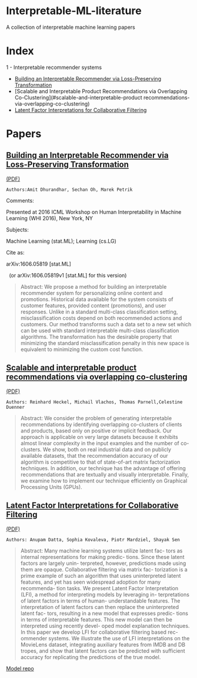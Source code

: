 # Interpretable-ML-literature
A collection of interpretable machine learning papers

# Index

1 - Interpretable recommender systems
 * [Building an Interpretable Recommender via Loss-Preserving Transformation](#building-an-interpretable-recommender-via-loss-preserving-transformation)
 * [Scalable and Interpretable Product Recommendations via Overlapping Co-Clustering](#scalable-and-interpretable-product recommendations-via-overlapping-co-clustering)
 * [Latent Factor Interpretations for Collaborative Filtering](#latent-factor-interpretations-for-collaborative-filtering)

# Papers

## [Building an Interpretable Recommender via Loss-Preserving Transformation](https://arxiv.org/abs/1606.05819)
[(PDF)](https://arxiv.org/pdf/1606.05819)

`Authors:Amit Dhurandhar, Sechan Oh, Marek Petrik`


Comments:

Presented at 2016 ICML Workshop on Human Interpretability in Machine Learning (WHI 2016), New York, NY

Subjects:

Machine Learning (stat.ML); Learning (cs.LG)


Cite as:

arXiv:1606.05819 [stat.ML]

 
(or arXiv:1606.05819v1 [stat.ML] for this version)


> Abstract: We propose a method for building an interpretable recommender system for
personalizing online content and promotions. Historical data available for the
system consists of customer features, provided content (promotions), and user
responses. Unlike in a standard multi-class classification setting,
misclassification costs depend on both recommended actions and customers. Our
method transforms such a data set to a new set which can be used with standard
interpretable multi-class classification algorithms. The transformation has the
desirable property that minimizing the standard misclassification penalty in
this new space is equivalent to minimizing the custom cost function.



## [Scalable and interpretable product recommendations via overlapping co-clustering](https://arxiv.org/pdf/1604.02071)
[(PDF)](https://arxiv.org/pdf/1604.02071)

`Authors: Reinhard Heckel, Michail Vlachos, Thomas Parnell,Celestine Duenner`

> Abstract: We consider the problem of generating interpretable recommendations by identifying overlapping co-clusters of clients and products, based only on positive or implicit feedback. Our approach is applicable on very large datasets because it exhibits almost linear complexity in the input examples and the number of co-clusters. We show, both on real industrial data and on publicly available datasets, that the recommendation accuracy of our algorithm is competitive to that of state-of-art matrix factorization techniques. In addition, our technique has the advantage of offering recommendations that are textually and visually interpretable. Finally, we examine how to implement our technique efficiently on Graphical Processing Units (GPUs).


## [Latent Factor Interpretations for Collaborative Filtering](https://arxiv.org/abs/1711.10816)
[(PDF)](https://arxiv.org/pdf/1711.10816)

`Authors: Anupam Datta, Sophia Kovaleva, Piotr Mardziel, Shayak Sen`

> Abstract: Many machine learning systems utilize latent fac- tors as internal representations for making predic- tions. Since these latent factors are largely unin- terpreted, however, predictions made using them are opaque. Collaborative filtering via matrix fac- torization is a prime example of such an algorithm that uses uninterpreted latent features, and yet has seen widespread adoption for many recommenda- tion tasks.
We present Latent Factor Interpretation (LFI), a method for interpreting models by leveraging in- terpretations of latent factors in terms of human- understandable features. The interpretation of latent factors can then replace the uninterpreted latent fac- tors, resulting in a new model that expresses predic- tions in terms of interpretable features. This new model can then be interpreted using recently devel- oped model explanation techniques. In this paper we develop LFI for collaborative filtering based rec- ommender systems.
We illustrate the use of LFI interpretations on the MovieLens dataset, integrating auxiliary features from IMDB and DB tropes, and show that latent factors can be predicted with sufficient accuracy for replicating the predictions of the true model.

[Model repo](https://sites.google.com/site/explainfactors/)
